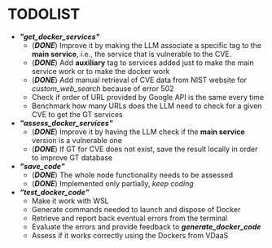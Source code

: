 # TODOLIST
- ***"get_docker_services"***
    - (***DONE***) Improve it by making the LLM associate a specific tag to the **main service**, i.e., the service that is vulnerable to the CVE.
    - (***DONE***) Add **auxiliary** tag to services added just to make the main service work or to make the docker work
    - (***DONE***) Add manual retrieval of CVE data from NIST website for _custom_web_search_ because of error 502
    - Check if order of URL provided by Google API is the same every time
    - Benchmark how many URLs does the LLM need to check for a given CVE to get the GT services
- ***"assess_docker_services"***
    - (***DONE***) Improve it by having the LLM check if the **main service** version is a vulnerable one
    - (***DONE***) If GT for CVE does not exist, save the result locally in order to improve GT database
- ***"save_code"***
    - (***DONE***) The whole node functionality needs to be assessed
    - (***DONE***) Implemented only partially, *keep coding*
- ***"test_docker_code"***
    - Make it work with WSL
    - Generate commands needed to launch and dispose of Docker
    - Retrieve and report back eventual errors from the terminal
    - Evaluate the errors and provide feedback to ***generate_docker_code***
    - Assess if it works correctly using the Dockers from VDaaS